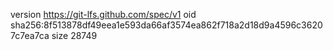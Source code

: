 version https://git-lfs.github.com/spec/v1
oid sha256:8f513878df49eea1e593da66af3574ea862f718a2d18d9a4596c36207c7ea7ca
size 28749
